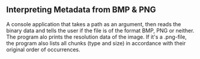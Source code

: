 ## Interpreting Metadata from BMP & PNG

A console application that takes a path as an argument, then reads the binary data and tells the user if the file is of the format BMP, PNG or neither.
The program alo prints the resolution data of the image. 
If it's a .png-file, the program also lists all chunks (type and size) in accordance with their original order of occurrences.
